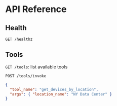 # API Reference

## Health
`GET /healthz`

## Tools
`GET /tools`: list available tools

`POST /tools/invoke`
```json
{
  "tool_name": "get_devices_by_location",
  "args": { "location_name": "NY Data Center" }
}
```
